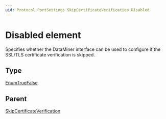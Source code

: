 ```yaml
---
uid: Protocol.PortSettings.SkipCertificateVerification.Disabled
---
```


# Disabled element

Specifies whether the DataMiner interface can be used to configure if the SSL/TLS certificate verification is skipped.

## Type

[EnumTrueFalse](xref:Protocol-EnumTrueFalse)

## Parent

[SkipCertificateVerification](xref:Protocol.PortSettings.SkipCertificateVerification)
